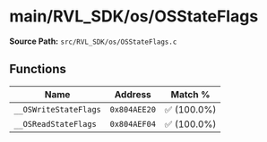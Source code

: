 # main/RVL_SDK/os/OSStateFlags

**Source Path:** `src/RVL_SDK/os/OSStateFlags.c`

## Functions

| Name | Address | Match % |
|------|---------|---------|
| `__OSWriteStateFlags` | `0x804AEE20` | :white_check_mark: (100.0%) |
| `__OSReadStateFlags` | `0x804AEF04` | :white_check_mark: (100.0%) |